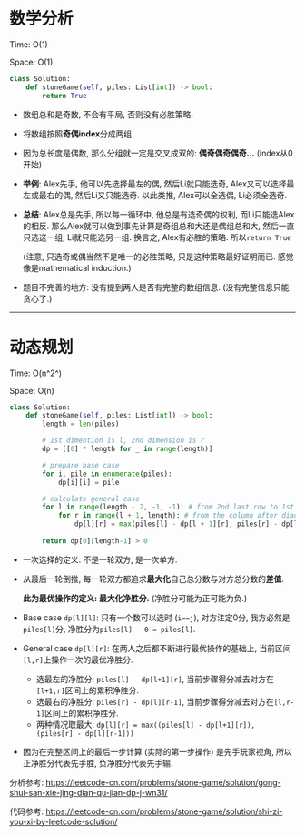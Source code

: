 # 数学分析

Time: O(1)

Space: O(1)

```python
class Solution:
    def stoneGame(self, piles: List[int]) -> bool:
        return True
```

-   数组总和是奇数, 不会有平局, 否则没有必胜策略.

-   将数组按照**奇偶index**分成两组

-   因为总长度是偶数, 那么分组就一定是交叉成双的: **偶奇偶奇偶奇...** (index从0开始)

-   **举例**: Alex先手, 他可以先选择最左的偶, 然后Li就只能选奇, Alex又可以选择最左或最右的偶, 然后Li又只能选奇. 以此类推, Alex可以全选偶, Li必须全选奇.

-   **总结**: Alex总是先手, 所以每一循环中, 他总是有选奇偶的权利, 而Li只能选Alex的相反. 那么Alex就可以做到事先计算是奇组总和大还是偶组总和大, 然后一直只选这一组, Li就只能选另一组. 换言之, Alex有必胜的策略. 所以`return True`

    (注意, 只选奇或偶当然不是唯一的必胜策略, 只是这种策略最好证明而已. 感觉像是mathematical induction.)

-   题目不完善的地方: 没有提到两人是否有完整的数组信息. (没有完整信息只能贪心了.)

---

# 动态规划

Time: O(n^2^)

Space: O(n)

```python
class Solution:
    def stoneGame(self, piles: List[int]) -> bool:
        length = len(piles)

        # 1st dimention is l, 2nd dimension is r
        dp = [[0] * length for _ in range(length)] 

        # prepare base case
        for i, pile in enumerate(piles):
            dp[i][i] = pile

        # calculate general case
        for l in range(length - 2, -1, -1): # from 2nd last row to 1st row
            for r in range(l + 1, length): # from the column after diagonal to the last column
                dp[l][r] = max(piles[l] - dp[l + 1][r], piles[r] - dp[l][r - 1])
        
        return dp[0][length-1] > 0
```

-   一次选择的定义: 不是一轮双方, 是一次单方.

-   从最后一轮倒推, 每一轮双方都追求**最大化**自己总分数与对方总分数的**差值**.

    **此为最优操作的定义: 最大化净胜分.** (净胜分可能为正可能为负.)

-   Base case `dp[l][l]`: 只有一个数可以选时 (`i==j`), 对方注定0分, 我方必然是`piles[l]`分, 净胜分为`piles[l] - 0 = piles[l]`.

-   General case `dp[l][r]`: 在两人之后都不断进行最优操作的基础上, 当前区间`[l,r]`上操作一次的最优净胜分.

    -   选最左的净胜分: `piles[l] - dp[l+1][r]`, 当前步骤得分减去对方在`[l+1,r]`区间上的累积净胜分.
    -   选最右的净胜分: `piles[r] - dp[l][r-1]`, 当前步骤得分减去对方在`[l,r-1]`区间上的累积净胜分.
    -   两种情况取最大: `dp[l][r] = max((piles[l] - dp[l+1][r]), (piles[r] - dp[l][r-1]))`

-   因为在完整区间上的最后一步计算 (实际的第一步操作) 是先手玩家视角, 所以正净胜分代表先手胜, 负净胜分代表先手输.



分析参考: https://leetcode-cn.com/problems/stone-game/solution/gong-shui-san-xie-jing-dian-qu-jian-dp-j-wn31/

代码参考: https://leetcode-cn.com/problems/stone-game/solution/shi-zi-you-xi-by-leetcode-solution/